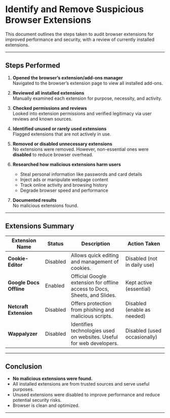 # Identify and Remove Suspicious Browser Extensions

This document outlines the steps taken to audit browser extensions for improved performance and security, with a review of currently installed extensions.

---

## Steps Performed

1. **Opened the browser’s extension/add-ons manager**  
   Navigated to the browser’s extension page to view all installed add-ons.

2. **Reviewed all installed extensions**  
   Manually examined each extension for purpose, necessity, and activity.

3. **Checked permissions and reviews**  
   Looked into extension permissions and verified legitimacy via user reviews and known sources.

4. **Identified unused or rarely used extensions**  
   Flagged extensions that are not actively in use.

5. **Removed or disabled unnecessary extensions**  
   No extensions were removed. However, non-essential ones were **disabled** to reduce browser overhead.

6. **Researched how malicious extensions harm users**  
   - Steal personal information like passwords and card details  
   - Inject ads or manipulate webpage content  
   - Track online activity and browsing history  
   - Degrade browser speed and performance

7. **Documented results**  
   No malicious extensions found. 

---

## Extensions Summary

| Extension Name           | Status     | Description                                                                 | Action Taken         |
|--------------------------|------------|-----------------------------------------------------------------------------|----------------------|
| **Cookie-Editor**        |  Disabled   | Allows quick editing and management of cookies.                            | Disabled (not in daily use) |
| **Google Docs Offline**  |  Enabled    | Official Google extension for offline access to Docs, Sheets, and Slides.  | Kept active (essential)     |
| **Netcraft Extension**   |  Disabled   | Offers protection from phishing and malicious scripts.                     | Disabled (enable as needed) |
| **Wappalyzer**           |  Disabled   | Identifies technologies used on websites. Useful for web developers.       | Disabled (used occasionally) |

---

## Conclusion

- **No malicious extensions were found.**
- All installed extensions are from trusted sources and serve useful purposes.
- Unused extensions were disabled to improve performance and reduce potential security risks.
- Browser is clean and optimized.

---


